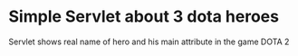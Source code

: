 # Simple Servlet about 3 dota heroes
Servlet shows real name of hero and his main attribute in the game DOTA 2
